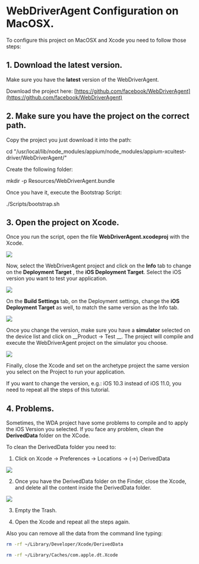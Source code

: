 # WebDriverAgent Configuration on MacOSX.

To configure this project on MacOSX and Xcode you need to follow those steps:

## 1. Download the latest version.

Make sure you have the __latest__ version of the WebDriverAgent.

Download the project here: [https://github.com/facebook/WebDriverAgent](https://github.com/facebook/WebDriverAgent)

## 2. Make sure you have the project on the correct path.

Copy the project you just download it into the path:

>
cd "/usr/local/lib/node_modules/appium/node_modules/appium-xcuitest-driver/WebDriverAgent/"
>

Create the following folder:

>
mkdir -p Resources/WebDriverAgent.bundle
>

Once you have it, execute the Bootstrap Script:
>
./Scripts/bootstrap.sh
>

## 3. Open the project on Xcode.

Once you run the script, open the file __WebDriverAgent.xcodeproj__ with the Xcode.

<img src="http://git.sdos.es/qa/appium-archetype/raw/86d512c6d796b1f572adeb9f74187e8394106022/Documentation/img/1.png" />


Now, select the WebDriverAgent project and click on the __Info__ tab to change on the __Deployment Target__ , the __iOS Deployment Target__. Select the iOS version you want to test your application. 

<img src="http://git.sdos.es/qa/appium-archetype/raw/86d512c6d796b1f572adeb9f74187e8394106022/Documentation/img/2.png" />


On the __Build Settings__ tab, on the Deployment settings, change the __iOS Deployment Target__ as well, to match the same version as the Info tab.

<img src="http://git.sdos.es/qa/appium-archetype/raw/86d512c6d796b1f572adeb9f74187e8394106022/Documentation/img/3.png" />


Once you change the version, make sure you have a __simulator__ selected on the device list and click on __Product -> Test __. 
The project will compile and execute the WebDriverAgent project on the simulator you choose. 

<img src="http://git.sdos.es/qa/appium-archetype/raw/86d512c6d796b1f572adeb9f74187e8394106022/Documentation/img/4.png" />


Finally, close the Xcode and set on the archetype project the same version you select on the Project to run your application. 

If you want to change the version, e.g.: iOS 10.3 instead of iOS 11.0, you need to repeat all the steps of this tutorial. 

## 4. Problems. 

Sometimes, the WDA project have some problems to compile and to apply the iOS Version you selected. If you face any problem, clean the __DerivedData__ folder on the XCode. 

To clean the DerivedData folder you need to:

1. Click on Xcode -> Preferences -> Locations -> (->) DerivedData 

<img src="http://git.sdos.es/qa/appium-archetype/raw/86d512c6d796b1f572adeb9f74187e8394106022/Documentation/img/5.png" />


2. Once you have the DerivedData folder on the Finder, close the Xcode, and delete all the content inside the DerivedData folder.

<img src="http://git.sdos.es/qa/appium-archetype/raw/86d512c6d796b1f572adeb9f74187e8394106022/Documentation/img/6.png" />


3. Empty the Trash.

4. Open the Xcode and repeat all the steps again.

Also you can remove all the data from the command line typing:

```bash
rm -rf ~/Library/Developer/Xcode/DerivedData

rm -rf ~/Library/Caches/com.apple.dt.Xcode
```

